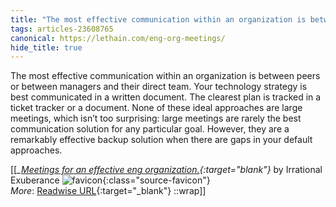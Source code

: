```yaml
---
title: "The most effective communication within an organization is between peers ..."
tags: articles-23608765
canonical: https://lethain.com/eng-org-meetings/
hide_title: true
---
```


The most effective communication within an organization is between peers or between managers and their direct team. Your technology strategy is best communicated in a written document. The clearest plan is tracked in a ticket tracker or a document. None of these ideal approaches are large meetings, which isn’t too surprising: large meetings are rarely the best communication solution for any particular goal. However, they are a remarkably effective backup solution when there are gaps in your default approaches.


[[<cite>_[Meetings for an effective eng organization.](https://lethain.com/eng-org-meetings/){:target="_blank"}_</cite> by Irrational Exuberance ![favicon](https://s2.googleusercontent.com/s2/favicons?domain=lethain.com){:class="source-favicon"}<br>
_More_: [Readwise URL](https://readwise.io/open/462389084){:target="_blank"}
::wrap]]